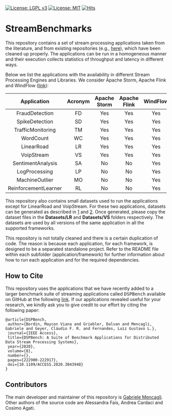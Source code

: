 [![License: LGPL v3](https://img.shields.io/badge/License-LGPL%20v3-blue.svg)](https://www.gnu.org/licenses/lgpl-3.0)
[![License: MIT](https://img.shields.io/badge/License-MIT-yellow.svg)](https://opensource.org/licenses/MIT)
[![Hits](https://hits.seeyoufarm.com/api/count/incr/badge.svg?url=https%3A%2F%2Fgithub.com%2FParaGroup%2FStreamBenchmarks&count_bg=%2379C83D&title_bg=%23555555&icon=&icon_color=%232F84E1&title=hits&edge_flat=false)](https://hits.seeyoufarm.com)

# StreamBenchmarks

This repository contains a set of stream processing applications taken from the literature, and from existing repositories (e.g., [here](https://github.com/GMAP/DSPBench)), which have been cleaned up properly. The applications can be run in a homogeneous manner and their execution collects statistics of throughput and latency in different ways.

Below we list the applications with the availability in different Stream Processing Engines and Libraries. We consider Apache Storm, Apache Flink and WindFlow ([link](https://github.com/ParaGroup/WindFlow)):

|      Application     | Acronym | Apache Storm | Apache Flink | WindFlow |
|:--------------------:|:-------:|:------------:|:------------:|:--------:|
|    FraudDetection    |    FD   |      Yes     |      Yes     |    Yes   |
|    SpikeDetection    |    SD   |      Yes     |      Yes     |    Yes   |
|   TrafficMonitoring  |    TM   |      Yes     |      Yes     |    Yes   |
|       WordCount      |    WC   |      Yes     |      Yes     |    Yes   |
|      LinearRoad      |    LR   |      Yes     |      Yes     |    Yes   |
|      VoipStream      |    VS   |      Yes     |      Yes     |    Yes   |
|   SentimentAnalysis  |    SA   |      No      |      No      |    Yes   |
|     LogProcessing    |    LP   |      No      |      No      |    Yes   |
|    MachineOutlier    |    MO   |      No      |      No      |    Yes   |
| ReinforcementLearner |    RL   |      No      |      No      |    Yes   |

This repository also contains small datasets used to run the applications except for LinearRoad and VoipStream. For these two applications, datasets can be generated as described in [1](Storm/LinearRoad/README.md) and [2](Storm/VoipStream/README.md). Once generated, please copy the dataset files in the <strong>Datasets/LR</strong> and <strong>Datasets/VS</strong> folders respectively. The datasets are used by all versions of the same application in all the supported frameworks.

This repository is not totally cleaned and there is a certain duplication of code. The reason is because each application, for each framework, is designed to be a separated standalone project. Refer to the README file within each subfolder (application/framework) for further information about how to run each application and for the required dependencies.

## How to Cite
This repository uses the applications that we have recently added to a larger benchmark suite of streaming applications called <tt>DSPBench</tt> available on GitHub at the following [link](https://github.com/GMAP/DSPBench). If our applications revealed useful for your research, we kindly ask you to give credit to our effort by citing the following paper:
```
@article{DSPBench,
 author={Bordin, Maycon Viana and Griebler, Dalvan and Mencagli, Gabriele and Geyer, Cláudio F. R. and Fernandes, Luiz Gustavo L.},
 journal={IEEE Access},
 title={DSPBench: A Suite of Benchmark Applications for Distributed Data Stream Processing Systems},
 year={2020},
 volume={8},
 number={},
 pages={222900-222917},
 doi={10.1109/ACCESS.2020.3043948}
}
```

## Contributors
The main developer and maintainer of this repository is [Gabriele Mencagli](mailto:gabriele.mencagli@unipi.it). Other authors of the source code are Alessandra Fais, Andrea Cardaci and Cosimo Agati.

